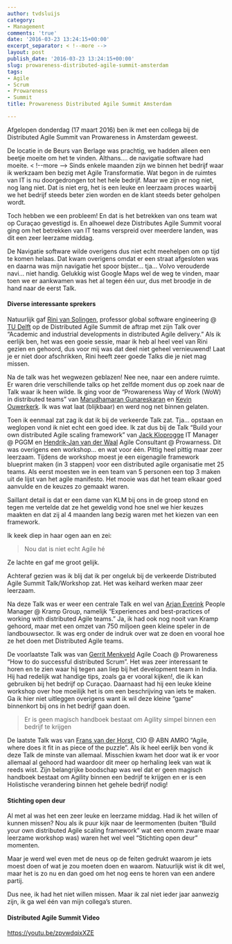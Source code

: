 ```yaml
---
author: tvdsluijs
category:
- Management
comments: 'true'
date: '2016-03-23 13:24:15+00:00'
excerpt_separator: < !--more -->
layout: post
publish_date: '2016-03-23 13:24:15+00:00'
slug: prowareness-distributed-agile-summit-amsterdam
tags:
- Agile
- Scrum
- Prowareness
- Summit
title: Prowareness Distributed Agile Summit Amsterdam

---
```

Afgelopen donderdag (17 maart 2016) ben ik met een collega bij de Distributed
Agile Summit van Prowareness in Amsterdam geweest.

De locatie in de Beurs van Berlage was prachtig, we hadden alleen een beetje
moeite om het te vinden. Althans…. de navigatie software had moeite.
< !--more -->
Sinds enkele maanden zijn we binnen het bedrijf waar ik werkzaam ben bezig met
Agile Transformatie. Wat begon in de ruimtes van IT is nu doorgedrongen tot
het hele bedrijf. Maar we zijn er nog niet, nog lang niet. Dat is niet erg,
het is een leuke en leerzaam proces waarbij we het bedrijf steeds beter zien
worden en de klant steeds beter geholpen wordt.

Toch hebben we een probleem! En dat is het betrekken van ons team wat op
Curaçao gevestigd is. En alhoewel deze Distributes Agile Summit vooral ging om
het betrekken van IT teams verspreid over meerdere landen, was dit een zeer
leerzame middag.

De Navigatie software wilde overigens dus niet echt meehelpen om op tijd te
komen helaas. Dat kwam overigens omdat er een straat afgesloten was en daarna
was mijn navigatie het spoor bijster… tja… Volvo verouderde navi… niet handig.
Gelukkig wist Google Maps wel de weg te vinden, maar toen we er aankwamen was
het al tegen één uur, dus met broodje in de hand naar de eerst Talk.

#### Diverse interessante sprekers

Natuurlijk gaf [Rini van Solingen](https://nl.linkedin.com/in/solingen/nl),
professor global software engineering @ [TU Delft](http://www.tudelft.nl/) op
de Distributed Agile Summit de aftrap met zijn Talk over “Academic and
industrial developments in distributed Agile delivery.” Als ik eerlijk ben,
het was een goeie sessie, maar ik heb al heel veel van Rini gezien en gehoord,
dus voor mij was dat deel niet geheel vernieuwend! Laat je er niet door
afschrikken, Rini heeft zeer goede Talks die je niet mag missen.

Na de talk was het wegwezen geblazen! Nee nee, naar een andere ruimte. Er
waren drie verschillende talks op het zelfde moment dus op zoek naar de Talk
waar ik heen wilde. Ik ging voor de “Prowareness Way of Work (WoW) in
distributed teams” van [Marudhamaran
Gunareskaran](https://in.linkedin.com/in/marudhamaran-gunasekaran-9361099/nl)
en [Kevin Ouwerkerk](https://nl.linkedin.com/in/kevinouwerkerk/nl). Ik was wat
laat (blijkbaar) en werd nog net binnen gelaten.

Toen ik eenmaal zat zag ik dat ik bij de verkeerde Talk zat. Tja… opstaan en
weglopen vond ik niet echt een goed idee. Ik zat dus bij de Talk “Build your
own distributed Agile scaling framework” van [Jack
Kloprogge](https://nl.linkedin.com/in/jack-kloprogge-735a9b/nl) IT Manager @
PGGM en [Hendrik-Jan van der Waal](https://nl.linkedin.com/in/hvanderwaal/nl)
Agile Consultant @ Prowarness. Dit was overigens een workshop… en wat voor
één. Pittig heel pittig maar zeer leerzaam. Tijdens de workshop moest je een
eigenagile framework blueprint maken (in 3 stappen) voor een distributed agile
organisatie met 25 teams. Als eerst moesten we in een team van 5 personen een
top 3 maken uit de lijst van het agile manifesto. Het mooie was dat het team
elkaar goed aanvulde en de keuzes zo gemaakt waren.

Saillant detail is dat er een dame van KLM bij ons in de groep stond en tegen
me vertelde dat ze het geweldig vond hoe snel we hier keuzes maakten en dat
zij al 4 maanden lang bezig waren met het kiezen van een framework.

Ik keek diep in haar ogen aan en zei:

> Nou dat is niet echt Agile hé

Ze lachte en gaf me groot gelijk.

Achteraf gezien was ik blij dat ik per ongeluk bij de verkeerde Distributed
Agile Summit Talk/Workshop zat. Het was keihard werken maar zeer leerzaam.

Na deze Talk was er weer een centrale Talk en wel van [Arjan
Everink](https://nl.linkedin.com/in/arjaneverink/nl) People Manager @ Kramp
Group, namelijk “Experiences and best-practices of working with distributed
Agile teams.” Ja, ik had ook nog nooit van Kramp gehoord, maar met een omzet
van 750 miljoen geen kleine speler in de landbouwsector. Ik was erg onder de
indruk over wat ze doen en vooral hoe ze het doen met Distributed Agile teams.

De voorlaatste Talk was van [Gerrit
Menkveld](https://nl.linkedin.com/in/gerritmenkveld/nl) Agile Coach @
Prowareness “How to do successful distributed Scrum”. Het was zeer interessant
te horen en te zien waar hij tegen aan liep bij het development team in India.
Hij had redelijk wat handige tips, zoals ga er vooral kijken!, die ik kan
gebruiken bij het bedrijf op Curaçao. Daarnaast had hij een leuke kleine
workshop over hoe moeilijk het is om een beschrijving van iets te maken. Ga ik
hier niet uitleggen overigens want ik wil deze kleine “game” binnenkort bij
ons in het bedrijf gaan doen.

> Er is geen magisch handboek bestaat om Agility simpel binnen een bedrijf te
krijgen

De laatste Talk was van [Frans van der
Horst](https://nl.linkedin.com/in/frans-van-der-horst-b78105/nl), CIO @ ABN
AMRO “Agile, where does it fit in as piece of the puzzle”. Als ik heel eerlijk
ben vond ik deze Talk de minste van allemaal. Misschien kwam het door wat ik
er voor allemaal al gehoord had waardoor dit meer op herhaling leek van wat ik
reeds wist. Zijn belangrijke boodschap was wel dat er geen magisch handboek
bestaat om Agility binnen een bedrijf te krijgen en er is een Holistische
verandering binnen het gehele bedrijf nodig!

#### Stichting open deur

Al met al was het een zeer leuke en leerzame middag. Had ik het willen of
kunnen missen? Nou als ik puur kijk naar de leermomenten (buiten “Build your
own distributed Agile scaling framework” wat een enorm zware maar leerzame
workshop was) waren het wel veel “Stichting open deur” momenten.

Maar je werd wel even met de neus op de feiten gedrukt waarom je iets moest
doen of wat je zou moeten doen en waarom. Natuurlijk wist ik dit wel, maar het
is zo nu en dan goed om het nog eens te horen van een andere partij.

Dus nee, ik had het niet willen missen. Maar ik zal niet ieder jaar aanwezig
zijn, ik ga wel één van mijn collega’s sturen.

#### Distributed Agile Summit Video

<https://youtu.be/zpvwdqixXZE>

